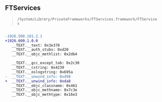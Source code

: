 ## FTServices

> `/System/Library/PrivateFrameworks/FTServices.framework/FTServices`

```diff

-1926.500.181.2.1
+1926.600.1.0.0
   __TEXT.__text: 0x3e378
   __TEXT.__auth_stubs: 0xd20
   __TEXT.__objc_methlist: 0x2db4

   __TEXT.__gcc_except_tab: 0x2c30
   __TEXT.__cstring: 0x4239
   __TEXT.__oslogstring: 0x695a
-  __TEXT.__unwind_info: 0xd98
+  __TEXT.__unwind_info: 0xda8
   __TEXT.__objc_classname: 0x461
   __TEXT.__objc_methname: 0x7c3e
   __TEXT.__objc_methtype: 0x16e3

```
